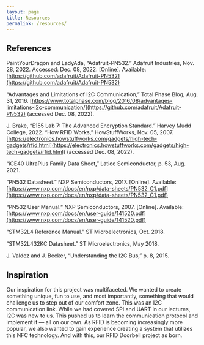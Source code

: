 ```yaml
---
layout: page
title: Resources
permalink: /resources/
---
```


## References

PaintYourDragon and LadyAda, “Adafruit-PN532.” Adafruit Industries, Nov. 28, 2022. Accessed: Dec. 08, 2022. [Online]. Available: [https://github.com/adafruit/Adafruit-PN532](https://github.com/adafruit/Adafruit-PN532)

“Advantages and Limitations of I2C Communication,” Total Phase Blog, Aug. 31, 2016. [https://www.totalphase.com/blog/2016/08/advantages-limitations-i2c-communication/](https://github.com/adafruit/Adafruit-PN532) (accessed Dec. 08, 2022).

J. Brake, “E155 Lab 7: The Advanced Encryption Standard.” Harvey Mudd College, 2022.
“How RFID Works,” HowStuffWorks, Nov. 05, 2007. [https://electronics.howstuffworks.com/gadgets/high-tech-gadgets/rfid.html](https://electronics.howstuffworks.com/gadgets/high-tech-gadgets/rfid.html) (accessed Dec. 08, 2022).

“iCE40 UltraPlus Family Data Sheet,” Latice Semiconductor, p. 53, Aug. 2021.

“PN532 Datasheet.” NXP Semiconductors, 2017. [Online]. Available: [https://www.nxp.com/docs/en/nxp/data-sheets/PN532_C1.pdf](https://www.nxp.com/docs/en/nxp/data-sheets/PN532_C1.pdf)

“PN532 User Manual.” NXP Semiconductors, 2007. [Online]. Available: [https://www.nxp.com/docs/en/user-guide/141520.pdf](https://www.nxp.com/docs/en/user-guide/141520.pdf)

“STM32L4 Reference Manual.” ST Microelectronics, Oct. 2018.

“STM32L432KC Datasheet.” ST Microelectronics, May 2018.

J. Valdez and J. Becker, “Understanding the I2C Bus,” p. 8, 2015.


## Inspiration
Our inspiration for this project was multifaceted. We wanted to create something unique, fun to use, and most importantly, something that would challenge us to step out of our comfort zone. This was an I2C communication link. While we had covered SPI and UART in our lectures, I2C was new to us. This pushed us to learn the communication protocol and implement it — all on our own. As RFID is becoming increasingly more popular, we also wanted to gain experience creating a system that utilizes this NFC technology. And with this, our RFID Doorbell project as born.

